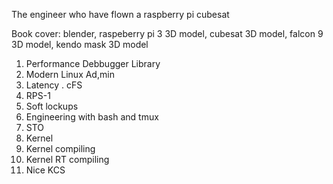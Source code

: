 The engineer who have flown a raspberry pi cubesat

Book cover: blender, raspeberry pi 3 3D model, cubesat 3D model, falcon 9 3D
model, kendo mask 3D model 

  1. Performance Debbugger Library
  2. Modern Linux Ad,min
  3. Latency
   . cFS
  4. RPS-1
  5. Soft lockups
  6. Engineering with bash and tmux
  7. STO
  8. Kernel
  9. Kernel compiling
 10. Kernel RT compiling 
 11. Nice KCS 

